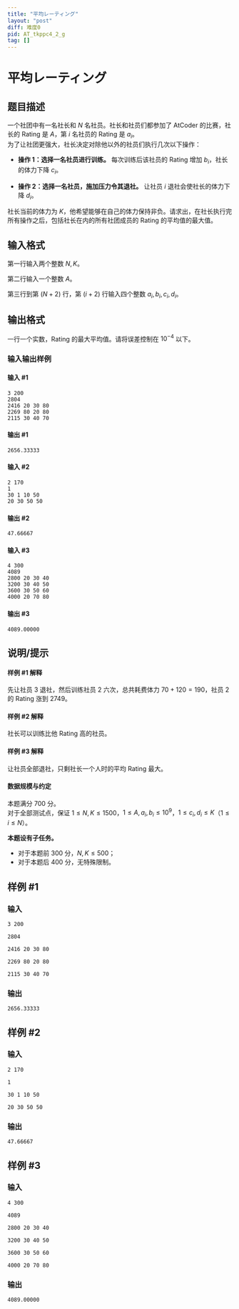```yaml
---
title: "平均レーティング"
layout: "post"
diff: 难度0
pid: AT_tkppc4_2_g
tag: []
---
```


# 平均レーティング

## 题目描述

一个社团中有一名社长和 $N$ 名社员。社长和社员们都参加了 AtCoder 的比赛，社长的 Rating 是 $A$，第 $i$ 名社员的 Rating 是 $a_i$。  
为了让社团更强大，社长决定对除他以外的社员们执行几次以下操作：

- **操作 1：选择一名社员进行训练。** 每次训练后该社员的 Rating 增加 $b_i$，社长的体力下降 $c_i$。

- **操作 2：选择一名社员，施加压力令其退社。** 让社员 $i$ 退社会使社长的体力下降 $d_i$。

社长当前的体力为 $K$，他希望能够在自己的体力保持非负。请求出，在社长执行完所有操作之后，包括社长在内的所有社团成员的 Rating 的平均值的最大值。

## 输入格式

第一行输入两个整数 $N,K$。

第二行输入一个整数 $A$。

第三行到第 $(N+2)$ 行，第 $(i+2)$ 行输入四个整数 $a_i,b_i,c_i,d_i$。

## 输出格式

一行一个实数，Rating 的最大平均值。请将误差控制在 $10^{-4}$ 以下。

### 输入输出样例

#### 输入 #1

```
3 200
2804
2416 20 30 80
2269 80 20 80
2115 30 40 70

```

#### 输出 #1

```
2656.33333

```

#### 输入 #2

```
2 170
1
30 1 10 50
20 30 50 50

```

#### 输出 #2

```
47.66667

```

#### 输入 #3

```
4 300
4089
2800 20 30 40
3200 30 40 50
3600 30 50 60
4000 20 70 80

```

#### 输出 #3

```
4089.00000

```

## 说明/提示

#### 样例 #1 解释

先让社员 $3$ 退社，然后训练社员 $2$ 六次，总共耗费体力 $70+120=190$，社员 $2$ 的 Rating 涨到 $2749$。

#### 样例 #2 解释

社长可以训练比他 Rating 高的社员。

#### 样例 #3 解释

让社员全部退社，只剩社长一个人时的平均 Rating 最大。

#### 数据规模与约定

本题满分 $700$ 分。  
对于全部测试点，保证 $1\le N,K\le 1500$，$1\le A,a_i,b_i\le 10^9$，$1\le c_i,d_i\le K$（$1\le i\le N$）。

**本题设有子任务。**

- 对于本题前 $300$ 分，$N,K\le 500$；
- 对于本题后 $400$ 分，无特殊限制。

## 样例 #1

### 输入

```
3 200
2804
2416 20 30 80
2269 80 20 80
2115 30 40 70
```

### 输出

```
2656.33333
```

## 样例 #2

### 输入

```
2 170
1
30 1 10 50
20 30 50 50
```

### 输出

```
47.66667
```

## 样例 #3

### 输入

```
4 300
4089
2800 20 30 40
3200 30 40 50
3600 30 50 60
4000 20 70 80
```

### 输出

```
4089.00000
```

